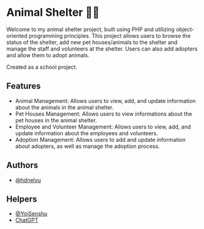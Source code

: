
# Animal Shelter 🐕‍🦺

Welcome to my animal shelter project, built using PHP and utilizing object-oriented programming principles. This project allows users to browse the status of the shelter, add new pet houses/animals to the shelter and manage the staff and volunteers at the shelter. Users can also add adopters and allow them to adopt animals. 

Created as a school project.


## Features

- Animal Management: Allows users to view, add, and update information about the animals in the animal shelter.
- Pet Houses Management: Allows users to view informations about the pet houses in the animal shelter.
- Employee and Volunteer Management: Allows users to view, add, and update information about the employees and volunteers.
- Adoption Management: Allows users to add and update information about adopters, as well as manage the adoption process.


## Authors

- [@hdnelvu](https://www.github.com/hdnelvu)


## Helpers

- [@YoiSenshu](https://www.github.com/YoiSenshu)
- [ChatGPT](https://chat.openai.com/chat)
